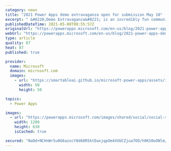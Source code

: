 ```yaml
---
category: news
title: "2021 Power Apps demo extravaganza open for submission May 10"
excerpt: " &#8220;Demo Extravaganza&#8221; is an incredibly fun community event where the contributors submits samples,  community votes on which samples they want to see more of and have the top three authors show how their sample were built, best practices employed and challenges they overcame!\r\n\r\nIf you want"
publishedDateTime: 2021-05-08T08:55:57Z
originalUrl: "https://powerapps.microsoft.com/en-us/blog/2021-power-apps-demo-extravaganza-open-for-submission-may-10/"
webUrl: "https://powerapps.microsoft.com/en-us/blog/2021-power-apps-demo-extravaganza-open-for-submission-may-10/"
type: article
quality: 87
heat: 87
published: true

provider:
  name: Microsoft
  domain: microsoft.com
  images:
    - url: "https://smartableai.github.io/microsoft-power-apps/assets/images/organizations/microsoft.com-50x50.jpg"
      width: 50
      height: 50

topics:
  - Power Apps

images:
  - url: "https://powerapps.microsoft.com/images/shared/social/social-share-post-ignite.png"
    width: 1200
    height: 630
    isCached: true

secured: "NaOd+NCHnWr5u0G6azocY8d68R5ktEwxjqpOm4VUUCZjua7OO/h0KS0oONlm/S4xHb1sN63nVvtRPjUpleepJohCvnOoY1ijKuobduWidHFeIsLVUOEgdBfHIIUAPbL9gs4j2vWEnV7AWvJtpOmn5R7WBJW0Z47qQ9E42EV2PXjWHWz3+eP8rHYvAxIDC/VqUik/Ei3ZIiydhde4OB/7rM8RX6m1ekFpK8aTtsn31VrzBYW2V2/oi8CImOZuWLCfizwsHkJc3MXrjMZa2cyqCwugi2dUJgre6zITjZuaW4XM0l95HEO/v3LFsuwThh7XvKJMbZ+EToDs4k0TZcfaXnyCE4b34HCr911A3sGax5o=;FoobOz6fF8DnfHhVz6XFGg=="
---
```


